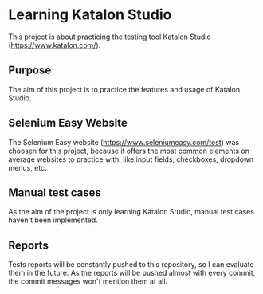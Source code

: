 # Learning Katalon Studio

This project is about practicing the testing tool Katalon Studio (https://www.katalon.com/).

## Purpose

The aim of this project is to practice the features and usage of Katalon Studio.

## Selenium Easy Website

The Selenium Easy website (https://www.seleniumeasy.com/test) was choosen for this project, because it offers the most common elements on average websites to practice with, like input fields, checkboxes, dropdown menus, etc.

## Manual test cases

As the aim of the project is only learning Katalon Studio, manual test cases haven't been implemented.

## Reports

Tests reports will be constantly pushed to this repository, so I can evaluate them in the future. As the reports will be pushed almost with every commit, the commit messages won't mention them at all. 
